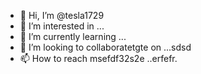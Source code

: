 - 👋 Hi, I’m @tesla1729
- 👀 I’m interested in ...
- 🌱 I’m currently learning ...
- 💞️ I’m looking to collaboratetgte on ...sdsd
- 📫 How to reach msefdf32s2e ..erfefr.

<!---
tesla1729/tesla1729 is a ✨ special ✨ repository because its `README.md` (this file) appears on your GitHub profile.
You can click the Preview link to take a look at your changes.
--->
